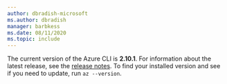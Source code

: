 ```yaml
---
author: dbradish-microsoft
ms.author: dbradish
manager: barbkess
ms.date: 08/11/2020
ms.topic: include
---
```

The current version of the Azure CLI is __2.10.1__. For information about the latest release, see the [release notes](../release-notes-azure-cli.md). To find your installed version and see if you need to update, run `az --version`.
